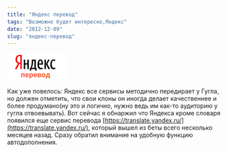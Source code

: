 ```yaml
---
title: "Яндекс перевод"
tags: "Возможно будет интересно,Яндекс"
date: "2012-12-09"
slug: "яндекс-перевод"
---
```


[![](images/yandex_translate.png "yandex_translate")](https://translate.yandex.ru/ "yandex translate")

Как уже повелось: Яндекс все сервисы методично передирает у Гугла, но должен отметить, что свои клоны он иногда делает качественнее и более продумано(ну это и логично, нужно ведь им как-то аудиторию у гугла отвоевывать). Вот сейчас я обнаржил что Яндекса кроме словаря появился еще сервис перевода [https://translate.yandex.ru/](https://translate.yandex.ru/), который вышел из беты всего несколько месяцев назад. Сразу обратил внимание на удобную функцию автодополнения.
